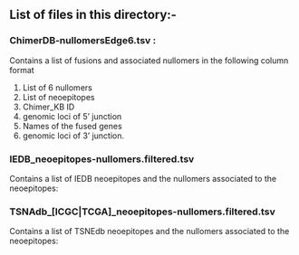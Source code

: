 ## List of files in this directory:-

### ChimerDB-nullomersEdge6.tsv : 
Contains a list of fusions and associated nullomers in the following column format
1. List of 6 nullomers 
2. List of neoepitopes
3. Chimer_KB ID
4. genomic loci of 5’ junction
5. Names of the fused genes
6. genomic loci of 3’ junction.

### IEDB_neoepitopes-nullomers.filtered.tsv
Contains a list of IEDB neoepitopes and the nullomers associated to the neoepitopes:


### TSNAdb_[ICGC|TCGA]_neoepitopes-nullomers.filtered.tsv
Contains a list of TSNEdb neoepitopes and the nullomers associated to the neoepitopes:

